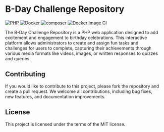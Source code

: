 # B-Day Challenge Repository

[![PHP](https://img.shields.io/badge/PHP-8.2-blue.svg)](http://php.net)
[![Docker](https://img.shields.io/badge/Docker-powered-blue.svg)](https://www.docker.com/)
[![composer](https://img.shields.io/badge/composer-latest-green.svg)](https://getcomposer.org/)
[![Docker Image CI](https://github.com/rdurica/b-day-challenge/actions/workflows/docker-image.yml/badge.svg)](https://github.com/rdurica/b-day-challenge/actions/workflows/docker-image.yml)

The B-Day Challenge Repository is a PHP web application designed to add excitement and engagement to birthday celebrations.
This interactive platform allows administrators to create and assign fun tasks and challenges for users to complete,
capturing their achievements through various media formats like videos, images, or written responses to quizzes and
queries.

## Contributing

If you would like to contribute to this project, please fork the repository and create a pull request. We welcome all
contributions, including bug fixes, new features, and documentation improvements.

## License

This project is licensed under the terms of the MIT license.
